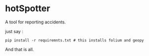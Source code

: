 # hotSpotter
A tool for reporting accidents.

just say :
```
pip install -r requiremnts.txt # this installs folium and geopy
```

And that is all. 